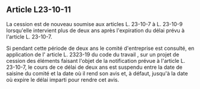 Article L23-10-11
----
La cession est de nouveau soumise aux articles L. 23-10-7 à L. 23-10-9
lorsqu'elle intervient plus de deux ans après l'expiration du délai prévu à
l'article L. 23-10-7.

Si pendant cette période de deux ans le comité d'entreprise est consulté, en
application de l' article L. 2323-19 du code du travail , sur un projet de
cession des éléments faisant l'objet de la notification prévue à l'article L.
23-10-7, le cours de ce délai de deux ans est suspendu entre la date de saisine
du comité et la date où il rend son avis et, à défaut, jusqu'à la date où expire
le délai imparti pour rendre cet avis.
